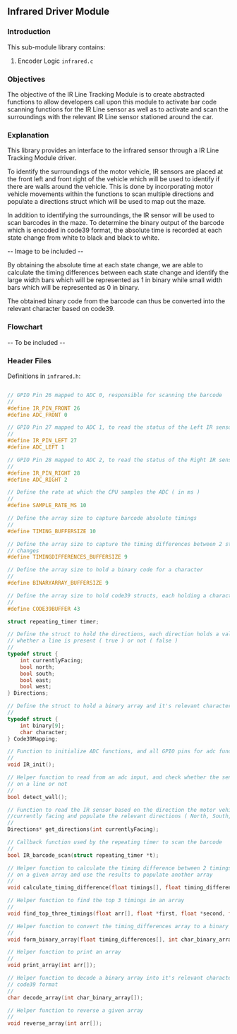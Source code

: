 ## Infrared Driver Module

### Introduction

This sub-module library contains:

1. Encoder Logic `infrared.c`

### Objectives
The objective of the IR Line Tracking Module is to create abstracted functions to allow developers call upon this module to activate bar code scanning functions for the IR Line sensor as well as to activate and scan the surroundings with the relevant IR Line sensor stationed around the car.

### Explanation

This library provides an interface to the infrared sensor through a IR Line Tracking Module driver.

To identify the surroundings of the motor vehicle, IR sensors are placed at the front left and front right of the vehicle which will be used to identify if there are walls around the vehicle. This is done by incorporating motor vehicle movements within the functions to scan multiple directions and populate a directions struct which will be used to map out the maze. 

In addition to identifying the surroundings, the IR sensor will be used to scan barcodes in the maze. To determine the binary output of the barcode which is encoded in code39 format, the absolute time is recorded at each state change from white to black and black to white.

-- Image to be included --

By obtaining the absolute time at each state change, we are able to calculate the timing differences between each state change and identify the large width bars which will be represented as 1 in binary while small width bars which will be represented as 0 in binary.

The obtained binary code from the barcode can thus be converted into the relevant character based on code39.

### Flowchart

-- To be included --

### Header Files

Definitions in `infrared.h`:
```c

// GPIO Pin 26 mapped to ADC 0, responsible for scanning the barcode
//
#define IR_PIN_FRONT 26
#define ADC_FRONT 0

// GPIO Pin 27 mapped to ADC 1, to read the status of the Left IR sensor
//
#define IR_PIN_LEFT 27
#define ADC_LEFT 1

// GPIO Pin 28 mapped to ADC 2, to read the status of the Right IR sensor
//
#define IR_PIN_RIGHT 28
#define ADC_RIGHT 2

// Define the rate at which the CPU samples the ADC ( in ms )
//
#define SAMPLE_RATE_MS 10

// Define the array size to capture barcode absolute timings
//
#define TIMING_BUFFERSIZE 10

// Define the array size to capture the timing differences between 2 state
// changes
#define TIMINGDIFFERENCES_BUFFERSIZE 9

// Define the array size to hold a binary code for a character
//
#define BINARYARRAY_BUFFERSIZE 9

// Define the array size to hold code39 structs, each holding a character
//
#define CODE39BUFFER 43

struct repeating_timer timer;

// Define the struct to hold the directions, each direction holds a value
// whether a line is present ( true ) or not ( false )
//
typedef struct {
    int currentlyFacing;
    bool north;
    bool south;
    bool east;
    bool west;
} Directions;

// Define the struct to hold a binary array and it's relevant character
//
typedef struct {
    int binary[9];
    char character;
} Code39Mapping;

// Function to initialize ADC functions, and all GPIO pins for adc functions
//
void IR_init();

// Helper function to read from an adc input, and check whether the sensor is 
// on a line or not
// 
bool detect_wall();

// Function to read the IR sensor based on the direction the motor vehicle is 
//currently facing and populate the relevant directions ( North, South, East , West )
//
Directions* get_directions(int currentlyFacing);

// Callback function used by the repeating timer to scan the barcode
//
bool IR_barcode_scan(struct repeating_timer *t);

// Helper function to calculate the timing difference between 2 timings based
// on a given array and use the results to populate another array
//
void calculate_timing_difference(float timings[], float timing_differences[]);

// Helper function to find the top 3 timings in an array
//
void find_top_three_timings(float arr[], float *first, float *second, float *third);

// Helper function to convert the timing_differences array to a binary array
//
void form_binary_array(float timing_differences[], int char_binary_array[], float first, float second, float third);

// Helper function to print an array
//
void print_array(int arr[]);

// Helper function to decode a binary array into it's relevant character using
// code39 format
//
char decode_array(int char_binary_array[]);

// Helper function to reverse a given array
//
void reverse_array(int arr[]);

```